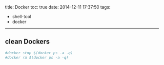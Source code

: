 title: Docker
toc: true
date: 2014-12-11 17:37:50
tags:
- shell-tool
- docker
---

## clean Dockers

```bash
#docker stop $(docker ps -a -q)
#docker rm $(docker ps -a -q)
```
